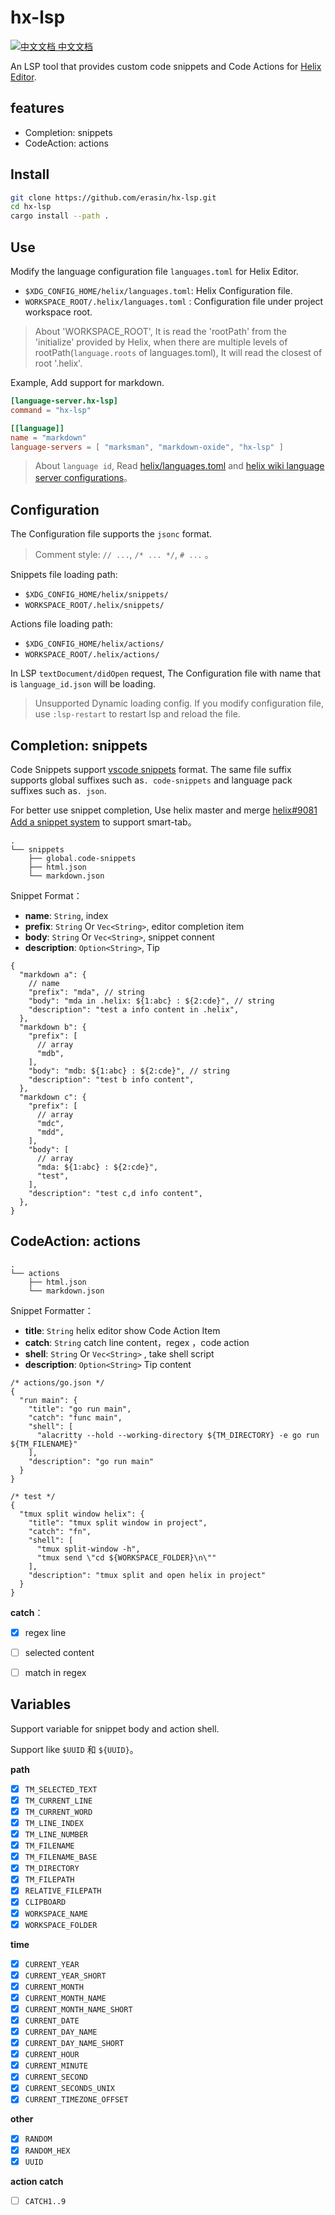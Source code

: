# hx-lsp

[![中文文档](https://img.shields.io/badge/lang-zh_CN-red.svg) 中文文档](./README.zh-cn.md)

An LSP tool that provides custom code snippets and Code Actions for [Helix Editor](https://github.com/helix-editor/helix).

## features

- Completion: snippets
- CodeAction: actions

## Install

```sh
git clone https://github.com/erasin/hx-lsp.git
cd hx-lsp
cargo install --path .
```

## Use

Modify the language configuration file `languages.toml` for Helix Editor. 

- `$XDG_CONFIG_HOME/helix/languages.toml`: Helix Configuration file.
- `WORKSPACE_ROOT/.helix/languages.toml` : Configuration file under project workspace root.

> About 'WORKSPACE_ROOT',  It is read the 'rootPath' from the 'initialize' provided by Helix, when there are multiple levels of rootPath(`language.roots` of languages.toml), It will read the closest of root '.helix'.

Example, Add support for markdown.

```toml
[language-server.hx-lsp]
command = "hx-lsp"

[[language]]
name = "markdown"
language-servers = [ "marksman", "markdown-oxide", "hx-lsp" ]
```

> About `language id`, Read [helix/languages.toml](https://github.com/helix-editor/helix/blob/master/languages.toml) and [helix wiki language server configurations](https://github.com/helix-editor/helix/wiki/Language-Server-Configurations)。

## Configuration

The Configuration file supports the `jsonc` format.

> Comment style: `// ...`, `/* ... */`, `# ...` 。

Snippets file loading path:

- `$XDG_CONFIG_HOME/helix/snippets/`
- `WORKSPACE_ROOT/.helix/snippets/`

Actions file loading path:

- `$XDG_CONFIG_HOME/helix/actions/`
- `WORKSPACE_ROOT/.helix/actions/`

In LSP `textDocument/didOpen` request, The Configuration file with name that is `language_id.json` will be loading.

> Unsupported Dynamic loading config. If you modify configuration file, use `:lsp-restart` to restart lsp and reload the file. 


## Completion: snippets

Code Snippets support [vscode snippets](https://code.visualstudio.com/docs/editor/userdefinedsnippets) format. The same file suffix supports global suffixes such as`. code-snippets` and language pack suffixes such as`. json`.

For better use snippet completion, Use helix master and merge [helix#9081 Add a snippet system](https://github.com/helix-editor/helix/pull/9801) to support smart-tab。

```svgbob
.
└── snippets
    ├── global.code-snippets
    ├── html.json
    └── markdown.json
```

Snippet Format：

- **name**: `String`, index
- **prefix**: `String` Or `Vec<String>`, editor completion item
- **body**: `String` Or `Vec<String>`, snippet connent
- **description**: `Option<String>`, Tip

```jsonc
{
  "markdown a": {
    // name
    "prefix": "mda", // string
    "body": "mda in .helix: ${1:abc} : ${2:cde}", // string
    "description": "test a info content in .helix",
  },
  "markdown b": {
    "prefix": [
      // array
      "mdb",
    ],
    "body": "mdb: ${1:abc} : ${2:cde}", // string
    "description": "test b info content",
  },
  "markdown c": {
    "prefix": [
      // array
      "mdc",
      "mdd",
    ],
    "body": [
      // array
      "mda: ${1:abc} : ${2:cde}",
      "test",
    ],
    "description": "test c,d info content",
  },
}
```

## CodeAction: actions

```svgbob
.
└── actions
    ├── html.json
    └── markdown.json
```

Snippet Formatter：

- **title**: `String` helix editor show Code Action Item
- **catch**: `String` catch line content，regex ，code action
- **shell**: `String` Or `Vec<String>` , take shell script
- **description**: `Option<String>` Tip content

```jsonc
/* actions/go.json */
{
  "run main": {
    "title": "go run main",
    "catch": "func main",
    "shell": [
      "alacritty --hold --working-directory ${TM_DIRECTORY} -e go run ${TM_FILENAME}"
    ],
    "description": "go run main"
  }
}
```

```jsonc
/* test */
{
  "tmux split window helix": {
    "title": "tmux split window in project",
    "catch": "fn",
    "shell": [
      "tmux split-window -h",
      "tmux send \"cd ${WORKSPACE_FOLDER}\n\""
    ],
    "description": "tmux split and open helix in project"
  }
}
```

**catch**：

- [x] regex line
- [ ] selected content
- [ ] match in regex


## Variables

Support variable for snippet body and action shell.

Support like `$UUID` 和 `${UUID}`。

**path**

- [x] `TM_SELECTED_TEXT`
- [x] `TM_CURRENT_LINE`
- [x] `TM_CURRENT_WORD`
- [x] `TM_LINE_INDEX`
- [x] `TM_LINE_NUMBER`
- [x] `TM_FILENAME`
- [x] `TM_FILENAME_BASE`
- [x] `TM_DIRECTORY`
- [x] `TM_FILEPATH`
- [x] `RELATIVE_FILEPATH`
- [x] `CLIPBOARD`
- [x] `WORKSPACE_NAME`
- [x] `WORKSPACE_FOLDER`

**time**

- [x] `CURRENT_YEAR`
- [x] `CURRENT_YEAR_SHORT`
- [x] `CURRENT_MONTH`
- [x] `CURRENT_MONTH_NAME`
- [x] `CURRENT_MONTH_NAME_SHORT`
- [x] `CURRENT_DATE`
- [x] `CURRENT_DAY_NAME`
- [x] `CURRENT_DAY_NAME_SHORT`
- [x] `CURRENT_HOUR`
- [x] `CURRENT_MINUTE`
- [x] `CURRENT_SECOND`
- [x] `CURRENT_SECONDS_UNIX`
- [x] `CURRENT_TIMEZONE_OFFSET`

**other**

- [x] `RANDOM`
- [x] `RANDOM_HEX`
- [x] `UUID`

**action catch**

- [ ] `CATCH1..9`
